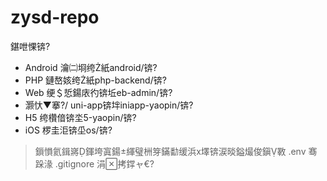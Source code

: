 ﻿# zysd-repo
鍖呭惈锛?
- Android 瀹㈡埛绔紙android/锛?
- PHP 鏈嶅姟绔紙php-backend/锛?
- Web 绠＄悊鍚庡彴锛坵eb-admin/锛?
- 灏忕▼搴?/ uni-app锛坢iniapp-yaopin/锛?
- H5 绔欑偣锛坔5-yaopin/锛?
- iOS 椤圭洰锛坕os/锛?
> 鎻愪氦鍓嶈鍕垮寘鍚緷璧栦笌鏋勫缓浜х墿锛涙晱鎰熶俊鎭斁 .env 骞跺湪 .gitignore 涓拷鐣ャ€?
